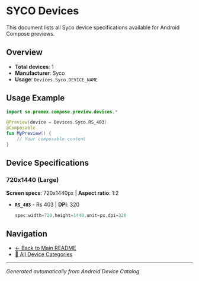 # SYCO Devices

This document lists all Syco device specifications available for Android Compose previews.

## Overview

- **Total devices**: 1
- **Manufacturer**: Syco
- **Usage**: `Devices.Syco.DEVICE_NAME`

## Usage Example

```kotlin
import se.premex.compose.preview.devices.*

@Preview(device = Devices.Syco.RS_403)
@Composable
fun MyPreview() {
    // Your composable content
}
```

## Device Specifications

### 720x1440 (Large)

**Screen specs**: 720x1440px | **Aspect ratio**: 1:2

- **`RS_403`** - Rs 403 | **DPI**: 320
  ```kotlin
  spec:width=720,height=1440,unit=px,dpi=320
  ```

## Navigation

- [← Back to Main README](../../README.md)
- [📱 All Device Categories](../README.md)

---
*Generated automatically from Android Device Catalog*
